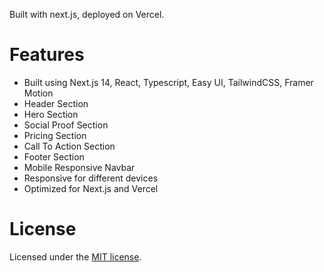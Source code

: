 Built with next.js, deployed on Vercel.


# Features

-  Built using Next.js 14, React, Typescript, Easy UI, TailwindCSS, Framer Motion
-  Header Section
-  Hero Section
-  Social Proof Section
-  Pricing Section
-  Call To Action Section
-  Footer Section
-  Mobile Responsive Navbar
-  Responsive for different devices
-  Optimized for Next.js and Vercel

# License

Licensed under the [MIT license](./LICENSE).
